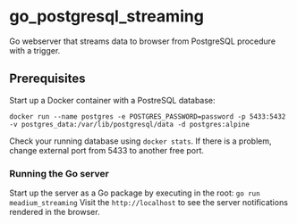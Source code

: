 # go_postgresql_streaming
 Go webserver that streams data to browser from PostgreSQL procedure with a trigger.  

## Prerequisites
Start up a Docker container with a PostreSQL database:
```shell
docker run --name postgres -e POSTGRES_PASSWORD=password -p 5433:5432 -v postgres_data:/var/lib/postgresql/data -d postgres:alpine
```
Check your running database using `docker stats`. If there is a problem, change external port from 5433 to another free port.

### Running the Go server
Start up the server as a Go package by executing in the root: `go run meadium_streaming`
Visit the `http://localhost` to see the server notifications rendered in the browser.
